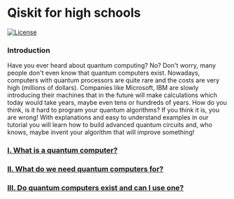 # Qiskit for high schools
[![License](https://img.shields.io/github/license/Qiskit/qiskit-tutorials.svg?style=popout-square)](https://opensource.org/licenses/Apache-2.0)

### Introduction
Have you ever heard about quantum computing? No? Don't worry, many people don't even know that quantum computers exist. Nowadays, computers with quantum processors are quite rare and the costs are very high (millions of dollars). Companies like Microsoft, IBM are slowly introducing their machines that in the future will make calculations which today would take years, maybe even tens or hundreds of years. How do you think, is it hard to program your quantum algorithms? If you think it is, you are wrong! With explanations and easy to understand examples in our tutorial you will learn how to build advanced quantum circuits and, who knows, maybe invent your algorithm that will improve something!

### [I. What is a quantum computer?](https://github.com/tstopa/Qiskit_for_high_schools/blob/main/tutorial/What%20do%20we%20need%20quantum%20computers%20for.md)

### [II. What do we need quantum computers for?](https://github.com/tstopa/Qiskit_for_high_schools/blob/main/tutorial/What%20do%20we%20need%20quantum%20computers%20for.md)

### [III. Do quantum computers exist and can I use one?](https://github.com/tstopa/Qiskit_for_high_schools/blob/main/tutorial/What%20do%20we%20need%20quantum%20computers%20for.md)
